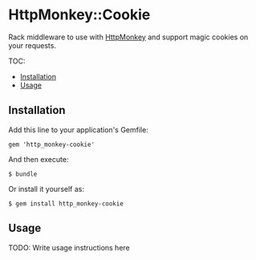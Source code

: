 # HttpMonkey::Cookie

Rack middleware to use with [HttpMonkey](https://github.com/rogerleite/http_monkey) and support magic cookies on your requests.

TOC:

* [Installation](#installation)
* [Usage](#usage)

## Installation

Add this line to your application's Gemfile:

    gem 'http_monkey-cookie'

And then execute:

    $ bundle

Or install it yourself as:

    $ gem install http_monkey-cookie

## Usage

TODO: Write usage instructions here

